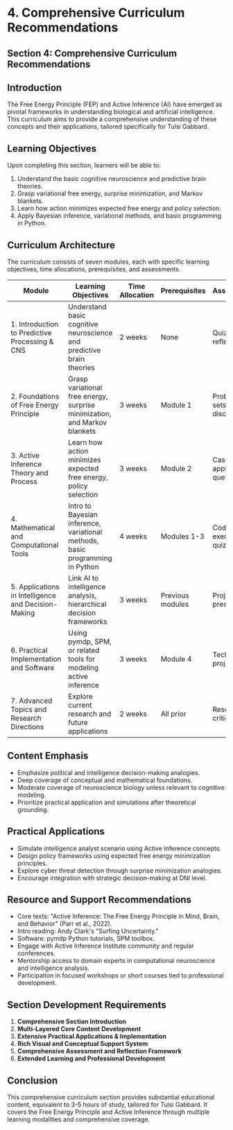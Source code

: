 # 4. Comprehensive Curriculum Recommendations

## Section 4: Comprehensive Curriculum Recommendations

## Introduction

The Free Energy Principle (FEP) and Active Inference (AI) have emerged as pivotal frameworks in understanding biological and artificial intelligence. This curriculum aims to provide a comprehensive understanding of these concepts and their applications, tailored specifically for Tulsi Gabbard.

## Learning Objectives

Upon completing this section, learners will be able to:

1. Understand the basic cognitive neuroscience and predictive brain theories.
2. Grasp variational free energy, surprise minimization, and Markov blankets.
3. Learn how action minimizes expected free energy and policy selection.
4. Apply Bayesian inference, variational methods, and basic programming in Python.

## Curriculum Architecture

The curriculum consists of seven modules, each with specific learning objectives, time allocations, prerequisites, and assessments.

| Module | Learning Objectives | Time Allocation | Prerequisites | Assessment |
|--------|---------------------|-----------------|---------------|------------|
| 1. Introduction to Predictive Processing & CNS | Understand basic cognitive neuroscience and predictive brain theories | 2 weeks | None | Quiz, reflection |
| 2. Foundations of Free Energy Principle | Grasp variational free energy, surprise minimization, and Markov blankets | 3 weeks | Module 1 | Problem sets, discussion |
| 3. Active Inference Theory and Process | Learn how action minimizes expected free energy, policy selection | 3 weeks | Module 2 | Case study, applied questions |
| 4. Mathematical and Computational Tools | Intro to Bayesian inference, variational methods, basic programming in Python | 4 weeks | Modules 1-3 | Coding exercises, quizzes |
| 5. Applications in Intelligence and Decision-Making | Link AI to intelligence analysis, hierarchical decision frameworks | 3 weeks | Previous modules | Project, presentation |
| 6. Practical Implementation and Software | Using pymdp, SPM, or related tools for modeling active inference | 3 weeks | Module 4 | Technical project |
| 7. Advanced Topics and Research Directions | Explore current research and future applications | 2 weeks | All prior | Research critique |

## Content Emphasis

- Emphasize political and intelligence decision-making analogies.
- Deep coverage of conceptual and mathematical foundations.
- Moderate coverage of neuroscience biology unless relevant to cognitive modeling.
- Prioritize practical application and simulations after theoretical grounding.

## Practical Applications

- Simulate intelligence analyst scenario using Active Inference concepts.
- Design policy frameworks using expected free energy minimization principles.
- Explore cyber threat detection through surprise minimization analogies.
- Encourage integration with strategic decision-making at DNI level.

## Resource and Support Recommendations

- Core texts: "Active Inference: The Free Energy Principle in Mind, Brain, and Behavior" (Parr et al., 2022).
- Intro reading: Andy Clark's "Surfing Uncertainty."
- Software: pymdp Python tutorials, SPM toolbox.
- Engage with Active Inference Institute community and regular conferences.
- Mentorship access to domain experts in computational neuroscience and intelligence analysis.
- Participation in focused workshops or short courses tied to professional development.

## Section Development Requirements

1. **Comprehensive Section Introduction**
2. **Multi-Layered Core Content Development**
3. **Extensive Practical Applications & Implementation**
4. **Rich Visual and Conceptual Support System**
5. **Comprehensive Assessment and Reflection Framework**
6. **Extended Learning and Professional Development**

## Conclusion

This comprehensive curriculum section provides substantial educational content, equivalent to 3-5 hours of study, tailored for Tulsi Gabbard. It covers the Free Energy Principle and Active Inference through multiple learning modalities and comprehensive coverage.